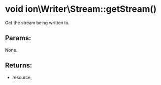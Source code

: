 # void ion\Writer\Stream::getStream()

Get the stream being written to.






## Params:

None.

## Returns:

* resource, 


